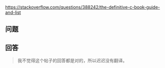 <https://stackoverflow.com/questions/388242/the-definitive-c-book-guide-and-list>

## 问题



## 回答

> 我不觉得这个帖子的回答都是对的，所以迟迟没有翻译。
